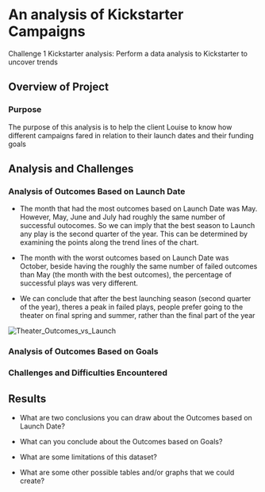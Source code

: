 # An analysis of Kickstarter Campaigns
Challenge 1 Kickstarter analysis: Perform a data analysis to Kickstarter to uncover trends
## Overview of Project

### Purpose
The purpose of this analysis is to help the client Louise to know how different campaigns fared in relation to their launch dates and their funding goals

## Analysis and Challenges

### Analysis of Outcomes Based on Launch Date
- The month that had the most outcomes based on Launch Date was May. However, May, June and July had roughly the same number of successful outocomes. So we can imply that the best season to Launch any play is the second quarter of the year. This can be determined by examining the points along the trend lines of the chart.

- The month with the worst outcomes based on Launch Date was October, beside having the roughly the same number of failed outcomes than May (the month with the best outcomes), the percentage of successful plays was very different.
 
- We can conclude that after the best launching season (second quarter of the year), theres a peak in failed plays, people prefer going to the theater on final spring and summer, rather than the final part of the year

![Theater_Outcomes_vs_Launch](Resources/Theater_Outcomes_vs_Launch)
### Analysis of Outcomes Based on Goals

### Challenges and Difficulties Encountered

## Results

- What are two conclusions you can draw about the Outcomes based on Launch Date?

- What can you conclude about the Outcomes based on Goals?

- What are some limitations of this dataset?

- What are some other possible tables and/or graphs that we could create?
